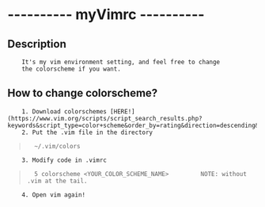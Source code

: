 # ---------- myVimrc ----------
##    Description
        It's my vim environment setting, and feel free to change
        the colorscheme if you want. 
##    How to change colorscheme?
        1. Download colorschemes [HERE!](https://www.vim.org/scripts/script_search_results.php?keywords&script_type=color+scheme&order_by=rating&direction=descending&search=search/)
        2. Put the .vim file in the directory 
>       ~/.vim/colors
        3. Modify code in .vimrc 
>       5 colorscheme <YOUR_COLOR_SCHEME_NAME>         NOTE: without .vim at the tail.
        4. Open vim again!

